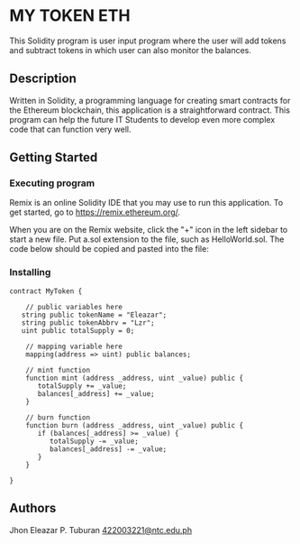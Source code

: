 # MY TOKEN ETH

This Solidity program is user input program where the user will add tokens and subtract tokens in which user can also monitor the balances.

## Description

Written in Solidity, a programming language for creating smart contracts for the Ethereum blockchain, this application is a straightforward contract. This program can help the future IT Students to develop even more complex code that can function very well.

## Getting Started

### Executing program

Remix is an online Solidity IDE that you may use to run this application. To get started, go to https://remix.ethereum.org/.

When you are on the Remix website, click the "+" icon in the left sidebar to start a new file. Put a.sol extension to the file, such as HelloWorld.sol. The code below should be copied and pasted into the file:

### Installing

``` ethsolidity
contract MyToken {

    // public variables here
   string public tokenName = "Eleazar";
   string public tokenAbbrv = "Lzr";
   uint public totalSupply = 0;

    // mapping variable here
    mapping(address => uint) public balances;

    // mint function
    function mint (address _address, uint _value) public {
       totalSupply += _value;
       balances[_address] += _value;
    }

    // burn function
    function burn (address _address, uint _value) public {
       if (balances[_address] >= _value) {
          totalSupply -= _value;
          balances[_address] -= _value;
       }
    }

}

```

## Authors

Jhon Eleazar P. Tuburan
422003221@ntc.edu.ph
